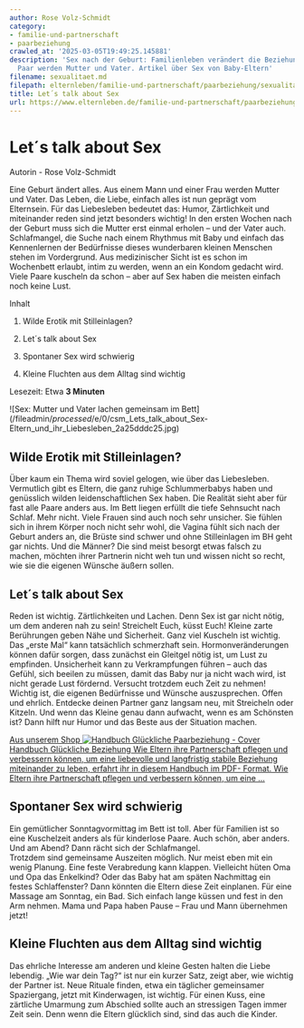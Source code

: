```yaml
---
author: Rose Volz-Schmidt
category:
- familie-und-partnerschaft
- paarbeziehung
crawled_at: '2025-03-05T19:49:25.145881'
description: 'Sex nach der Geburt: Familienleben verändert die Beziehung. Aus einem
  Paar werden Mutter und Vater. Artikel über Sex von Baby-Eltern'
filename: sexualitaet.md
filepath: elternleben/familie-und-partnerschaft/paarbeziehung/sexualitaet.md
title: Let´s talk about Sex
url: https://www.elternleben.de/familie-und-partnerschaft/paarbeziehung/sexualitaet/
---
```


#  Let´s talk about Sex

Autorin - Rose Volz-Schmidt

Eine Geburt ändert alles. Aus einem Mann und einer Frau werden Mutter und
Vater. Das Leben, die Liebe, einfach alles ist nun geprägt vom Elternsein. Für
das Liebesleben bedeutet das: Humor, Zärtlichkeit und miteinander reden sind
jetzt besonders wichtig! In den ersten Wochen nach der Geburt muss sich die
Mutter erst einmal erholen – und der Vater auch. Schlafmangel, die Suche nach
einem Rhythmus mit Baby und einfach das Kennenlernen der Bedürfnisse dieses
wunderbaren kleinen Menschen stehen im Vordergrund. Aus medizinischer Sicht
ist es schon im Wochenbett erlaubt, intim zu werden, wenn an ein Kondom
gedacht wird. Viele Paare kuscheln da schon – aber auf Sex haben die meisten
einfach noch keine Lust.

Inhalt

1. Wilde Erotik mit Stilleinlagen?

2. Let´s talk about Sex

3. Spontaner Sex wird schwierig

4. Kleine Fluchten aus dem Alltag sind wichtig

Lesezeit: Etwa **3 Minuten**

![Sex: Mutter und Vater lachen gemeinsam im
Bett](/fileadmin/_processed_/e/0/csm_Lets_talk_about_Sex-
Eltern_und_ihr_Liebesleben_2a25dddc25.jpg)

##  Wilde Erotik mit Stilleinlagen?

Über kaum ein Thema wird soviel gelogen, wie über das Liebesleben. Vermutlich
gibt es Eltern, die ganz ruhige Schlummerbabys haben und genüsslich wilden
leidenschaftlichen Sex haben. Die Realität sieht aber für fast alle Paare
anders aus. Im Bett liegen erfüllt die tiefe Sehnsucht nach Schlaf. Mehr
nicht. Viele Frauen sind auch noch sehr unsicher. Sie fühlen sich in ihrem
Körper noch nicht sehr wohl, die Vagina fühlt sich nach der Geburt anders an,
die Brüste sind schwer und ohne Stilleinlagen im BH geht gar nichts. Und die
Männer? Die sind meist besorgt etwas falsch zu machen, möchten ihrer Partnerin
nicht weh tun und wissen nicht so recht, wie sie die eigenen Wünsche äußern
sollen.

##  Let´s talk about Sex

Reden ist wichtig. Zärtlichkeiten und Lachen. Denn Sex ist gar nicht nötig, um
dem anderen nah zu sein! Streichelt Euch, küsst Euch! Kleine zarte Berührungen
geben Nähe und Sicherheit. Ganz viel Kuscheln ist wichtig. Das „erste Mal“
kann tatsächlich schmerzhaft sein. Hormonveränderungen können dafür sorgen,
dass zunächst ein Gleitgel nötig ist, um Lust zu empfinden. Unsicherheit kann
zu Verkrampfungen führen – auch das Gefühl, sich beeilen zu müssen, damit das
Baby nur ja nicht wach wird, ist nicht gerade Lust fördernd. Versucht trotzdem
euch Zeit zu nehmen! Wichtig ist, die eigenen Bedürfnisse und Wünsche
auszusprechen. Offen und ehrlich. Entdecke deinen Partner ganz langsam neu,
mit Streicheln oder Kitzeln. Und wenn das Kleine genau dann aufwacht, wenn es
am Schönsten ist? Dann hilft nur Humor und das Beste aus der Situation machen.

[ Aus unserem Shop ![Handbuch Glückliche Paarbeziehung -
Cover](/fileadmin/_processed_/8/3/csm_Handbuch_Paarbeziehung_teaser_5b28f37a16.png)
Handbuch Glückliche Beziehung Wie Eltern ihre Partnerschaft pflegen und
verbessern können, um eine liebevolle und langfristig stabile Beziehung
miteinander zu leben, erfahrt ihr in diesem Handbuch im PDF- Format. Wie
Eltern ihre Partnerschaft pflegen und verbessern können, um eine …
](/shop/glueckliche-beziehung/)

##  Spontaner Sex wird schwierig

Ein gemütlicher Sonntagvormittag im Bett ist toll. Aber für Familien ist so
eine Kuschelzeit anders als für kinderlose Paare. Auch schön, aber anders. Und
am Abend? Dann rächt sich der Schlafmangel.  
Trotzdem sind gemeinsame Auszeiten möglich. Nur meist eben mit ein wenig
Planung. Eine feste Verabredung kann klappen. Vielleicht hüten Oma und Opa das
Enkelkind? Oder das Baby hat am späten Nachmittag ein festes Schlaffenster?
Dann könnten die Eltern diese Zeit einplanen. Für eine Massage am Sonntag, ein
Bad. Sich einfach lange küssen und fest in den Arm nehmen. Mama und Papa haben
Pause – Frau und Mann übernehmen jetzt!

##  Kleine Fluchten aus dem Alltag sind wichtig

Das ehrliche Interesse am anderen und kleine Gesten halten die Liebe lebendig.
„Wie war dein Tag?“ ist nur ein kurzer Satz, zeigt aber, wie wichtig der
Partner ist. Neue Rituale finden, etwa ein täglicher gemeinsamer Spaziergang,
jetzt mit Kinderwagen, ist wichtig. Für einen Kuss, eine zärtliche Umarmung
zum Abschied sollte auch an stressigen Tagen immer Zeit sein. Denn wenn die
Eltern glücklich sind, sind das auch die Kinder.

